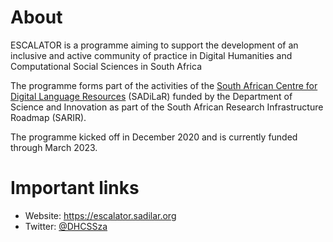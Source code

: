 # About

ESCALATOR is a programme aiming to support the development of an inclusive and active community of practice in Digital Humanities and Computational Social Sciences in South Africa

The programme forms part of the activities of the [South African Centre for Digital Language Resources](https://sadilar.org) (SADiLaR) funded by the Department of Science and Innovation as part of the South African Research Infrastructure Roadmap (SARIR).

The programme kicked off in December 2020 and is currently funded through March 2023.

# Important links

- Website: https://escalator.sadilar.org
- Twitter: [@DHCSSza](https://twitter.com/dhcssza)
